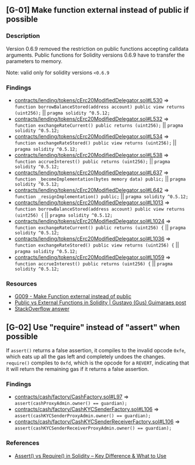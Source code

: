 ## [G-01] Make function external instead of public if possible

### Description

Version 0.6.9 removed the restriction on public functions accepting calldata arguments. Public functions for Solidity versions 0.6.9 have to transfer the parameters to memory.

Note: valid only for solidity versions `<0.6.9`

### Findings

- [contracts/lending/tokens/cErc20ModifiedDelegator.sol#L530](https://github.com/code-423n4/2023-01-ondo/blob/main/contracts/lending/tokens/cErc20ModifiedDelegator.sol#L530) =>   `function borrowBalanceStored(address account) public view returns (uint256);` || `pragma solidity ^0.5.12;`
- [contracts/lending/tokens/cErc20ModifiedDelegator.sol#L532](https://github.com/code-423n4/2023-01-ondo/blob/main/contracts/lending/tokens/cErc20ModifiedDelegator.sol#L532) =>   `function exchangeRateCurrent() public returns (uint256);` || `pragma solidity ^0.5.12;`
- [contracts/lending/tokens/cErc20ModifiedDelegator.sol#L534](https://github.com/code-423n4/2023-01-ondo/blob/main/contracts/lending/tokens/cErc20ModifiedDelegator.sol#L534) =>   `function exchangeRateStored() public view returns (uint256);` || `pragma solidity ^0.5.12;`
- [contracts/lending/tokens/cErc20ModifiedDelegator.sol#L538](https://github.com/code-423n4/2023-01-ondo/blob/main/contracts/lending/tokens/cErc20ModifiedDelegator.sol#L538) =>   `function accrueInterest() public returns (uint256);` || `pragma solidity ^0.5.12;`
- [contracts/lending/tokens/cErc20ModifiedDelegator.sol#L637](https://github.com/code-423n4/2023-01-ondo/blob/main/contracts/lending/tokens/cErc20ModifiedDelegator.sol#L637) =>   `function _becomeImplementation(bytes memory data) public;` || `pragma solidity ^0.5.12;`
- [contracts/lending/tokens/cErc20ModifiedDelegator.sol#L642](https://github.com/code-423n4/2023-01-ondo/blob/main/contracts/lending/tokens/cErc20ModifiedDelegator.sol#L642) =>   `function _resignImplementation() public;` || `pragma solidity ^0.5.12;`
- [contracts/lending/tokens/cErc20ModifiedDelegator.sol#L1013](https://github.com/code-423n4/2023-01-ondo/blob/main/contracts/lending/tokens/cErc20ModifiedDelegator.sol#L1013) =>   `function borrowBalanceStored(address account) public view returns (uint256) {` || `pragma solidity ^0.5.12;`
- [contracts/lending/tokens/cErc20ModifiedDelegator.sol#L1024](https://github.com/code-423n4/2023-01-ondo/blob/main/contracts/lending/tokens/cErc20ModifiedDelegator.sol#L1024) =>   `function exchangeRateCurrent() public returns (uint256) {` || `pragma solidity ^0.5.12;`
- [contracts/lending/tokens/cErc20ModifiedDelegator.sol#L1036](https://github.com/code-423n4/2023-01-ondo/blob/main/contracts/lending/tokens/cErc20ModifiedDelegator.sol#L1036) =>   `function exchangeRateStored() public view returns (uint256) {` || `pragma solidity ^0.5.12;`
- [contracts/lending/tokens/cErc20ModifiedDelegator.sol#L1059](https://github.com/code-423n4/2023-01-ondo/blob/main/contracts/lending/tokens/cErc20ModifiedDelegator.sol#L1059) =>   `function accrueInterest() public returns (uint256) {` || `pragma solidity ^0.5.12;`

### Resources

- [G009 - Make Function external instead of public](https://github.com/byterocket/c4-common-issues/blob/main/0-Gas-Optimizations.md/#g009---make-function-external-instead-of-public)
- [Public vs External Functions in Solidity | Gustavo (Gus) Guimaraes post](https://gus-tavo-guim.medium.com/public-vs-external-functions-in-solidity-b46bcf0ba3ac)
- [StackOverflow answer](https://ethereum.stackexchange.com/questions/19380/external-vs-public-best-practices?answertab=active#tab-top)

## [G-02] Use "require" instead of "assert" when possible

If `assert()` returns a false assertion, it compiles to the invalid opcode `0xfe`, which eats up all the gas left and completely undoes the changes. `require()` compiles to `0xfd`, which is the opcode for a `REVERT`, indicating that it will return the remaining gas if it returns a false assertion.

### Findings

- [contracts/cash/factory/CashFactory.sol#L97](https://github.com/code-423n4/2023-01-ondo/blob/main/contracts/cash/factory/CashFactory.sol#L97) => `assert(cashProxyAdmin.owner() == guardian);`
- [contracts/cash/factory/CashKYCSenderFactory.sol#L106](https://github.com/code-423n4/2023-01-ondo/blob/main/contracts/cash/factory/CashKYCSenderFactory.sol#L106) => `assert(cashKYCSenderProxyAdmin.owner() == guardian);`
- [contracts/cash/factory/CashKYCSenderReceiverFactory.sol#L106](https://github.com/code-423n4/2023-01-ondo/blob/main/contracts/cash/factory/CashKYCSenderReceiverFactory.sol#L106) => `assert(cashKYCSenderReceiverProxyAdmin.owner() == guardian);`

### References

- [Assert() vs Require() in Solidity – Key Difference & What to Use](https://codedamn.com/news/solidity/assert-vs-require-in-solidity)